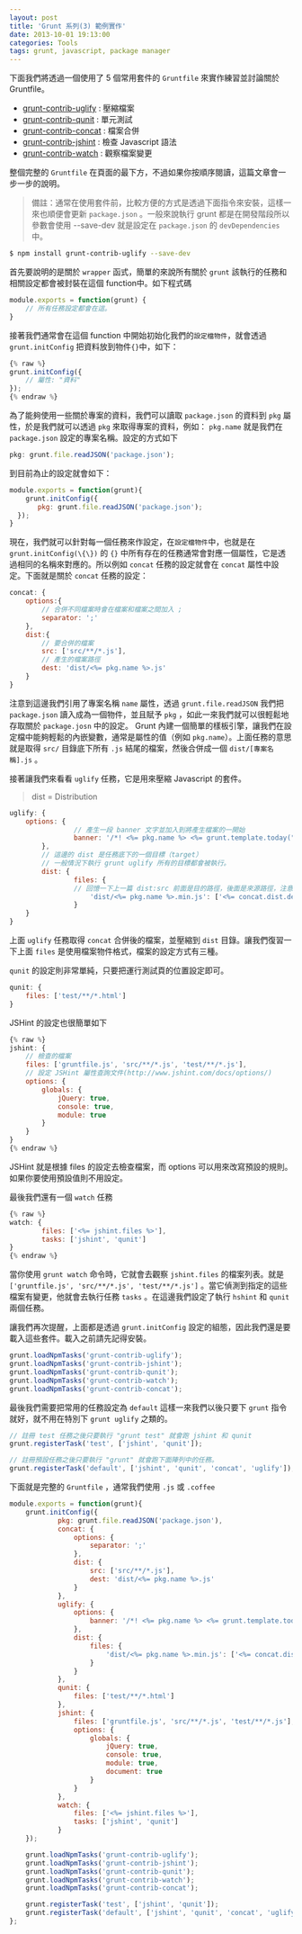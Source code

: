 ```yaml
---
layout: post
title: 'Grunt 系列(3) 範例實作'
date: 2013-10-01 19:13:00
categories: Tools
tags: grunt, javascript, package manager
---
```


下面我們將透過一個使用了 5 個常用套件的 `Gruntfile` 來實作練習並討論關於 Gruntfile。

<!--more-->

* [grunt-contrib-uglify](https://github.com/gruntjs/grunt-contrib-uglify) : 壓縮檔案
* [grunt-contrib-qunit](https://github.com/gruntjs/grunt-contrib-qunit) : 單元測試
* [grunt-contrib-concat](https://github.com/gruntjs/grunt-contrib-concat) : 檔案合併
* [grunt-contrib-jshint](https://github.com/gruntjs/grunt-contrib-jshint) : 檢查 Javascript 語法
* [grunt-contrib-watch](https://github.com/gruntjs/grunt-contrib-watch) : 觀察檔案變更

整個完整的 `Gruntfile` 在頁面的最下方，不過如果你按順序閱讀，這篇文章會一步一步的說明。

>備註：通常在使用套件前，比較方便的方式是透過下面指令來安裝，這樣一來也順便會更新 `package.json` 。一般來說執行 grunt 都是在開發階段所以參數會使用 --save-dev 就是設定在 `package.json` 的 `devDependencies` 中。

~~~bash
$ npm install grunt-contrib-uglify --save-dev
~~~

首先要說明的是關於 `wrapper` 函式，簡單的來說所有關於 `grunt` 該執行的任務和相關設定都會被封裝在這個 function中。如下程式碼

~~~js
module.exports = function(grunt) {
    // 所有任務設定都會在這。
}
~~~

接著我們通常會在這個 function 中開始初始化我們的`設定檔物件`，就會透過 `grunt.initConfig` 把資料放到物件`{}`中，如下：

~~~js
{% raw %}
grunt.initConfig({
	// 屬性: "資料"
});
{% endraw %}
~~~

為了能夠使用一些關於專案的資料，我們可以讀取 `package.json` 的資料到 `pkg` 屬性，於是我們就可以透過 `pkg` 來取得專案的資料，例如： `pkg.name` 就是我們在 `package.json` 設定的專案名稱。設定的方式如下

~~~js
pkg: grunt.file.readJSON('package.json');
~~~

到目前為止的設定就會如下：

~~~js
module.exports = function(grunt){
	grunt.initConfig({
	   pkg: grunt.file.readJSON('package.json');
  });
}
~~~

現在，我們就可以針對每一個任務來作設定，在`設定檔物件`中，也就是在 `grunt.initConfig(\{\})` 的 `{}` 中所有存在的任務通常會對應一個屬性，它是透過相同的名稱來對應的。所以例如 `concat` 任務的設定就會在 `concat`  屬性中設定。下面就是關於 `concat` 任務的設定：

~~~js
concat: {
	options:{
		// 合併不同檔案時會在檔案和檔案之間加入 ;
		separator: ';'
	},
	dist:{
		// 要合併的檔案
		src: ['src/**/*.js'],
		// 產生的檔案路徑
		dest: 'dist/<%= pkg.name %>.js'
	}
}
~~~

注意到這邊我們引用了專案名稱 `name` 屬性，透過 `grunt.file.readJSON` 我們把 `package.json` 讀入成為一個物件，並且賦予 `pkg` ，如此一來我們就可以很輕鬆地存取關於 `package.josn` 中的設定。 Grunt 內建一個簡單的樣板引擎，讓我們在設定檔中能夠輕鬆的內嵌變數，通常是屬性的值（例如 `pkg.name`）。上面任務的意思就是取得 `src/` 目錄底下所有 `.js` 結尾的檔案，然後合併成一個 `dist/[專案名稱].js` 。

接著讓我們來看看 `uglify` 任務，它是用來壓縮 Javascript 的套件。

>dist = Distribution

~~~js
uglify: {
    options: {
				// 產生一段 banner 文字並加入到將產生檔案的一開始
				banner: '/*! <%= pkg.name %> <%= grunt.template.today("dd-mm-yyyy") %> */\n'
		},
		// 這邊的 dist 是任務底下的一個目標（target）
		// 一般情況下執行 grunt uglify 所有的目標都會被執行。
		dist: {
				files: {
        		// 回憶一下上一篇 dist:src 前面是目的路徑，後面是來源路徑，注意來源是 concat 的屬性
    				'dist/<%= pkg.name %>.min.js': ['<%= concat.dist.dest %>']
				}
    }
}
~~~

上面 `uglify` 任務取得 `concat` 合併後的檔案，並壓縮到 `dist` 目錄。讓我們復習一下上面 `files` 是使用檔案物件格式，檔案的設定方式有三種。

`qunit` 的設定則非常單純，只要把運行測試頁的位置設定即可。

~~~js
qunit: {
	files: ['test/**/*.html']
}
~~~

JSHint 的設定也很簡單如下

~~~js
{% raw %}
jshint: {
	// 檢查的檔案
	files: ['gruntfile.js', 'src/**/*.js', 'test/**/*.js'],
	// 設定 JSHint 屬性查詢文件(http://www.jshint.com/docs/options/)
	options: {
		globals: {
			jQuery: true,
			console: true,
			module: true
		}
	}
}
{% endraw %}
~~~

JSHint 就是根據 files 的設定去檢查檔案，而 options 可以用來改寫預設的規則。如果你要使用預設值則不用設定。

最後我們還有一個 `watch` 任務

~~~js
{% raw %}
watch: {
		files: ['<%= jshint.files %>'],
		tasks: ['jshint', 'qunit']
}
{% endraw %}
~~~

當你使用 `grunt watch` 命令時，它就會去觀察 `jshint.files` 的檔案列表。就是 `['gruntfile.js', 'src/**/*.js', 'test/**/*.js']` 。當它偵測到指定的這些檔案有變更，他就會去執行任務 `tasks` 。在這邊我們設定了執行 `hshint` 和 `qunit` 兩個任務。

讓我們再次提醒，上面都是透過 `grunt.initConfig` 設定的組態，因此我們還是要載入這些套件。載入之前請先記得安裝。

~~~js
grunt.loadNpmTasks('grunt-contrib-uglify');
grunt.loadNpmTasks('grunt-contrib-jshint');
grunt.loadNpmTasks('grunt-contrib-qunit');
grunt.loadNpmTasks('grunt-contrib-watch');
grunt.loadNpmTasks('grunt-contrib-concat');
~~~

最後我們需要把常用的任務設定為 `default` 這樣一來我們以後只要下 `grunt` 指令就好，就不用在特別下 `grunt uglify` 之類的。

~~~js
// 註冊 test 任務之後只要執行 "grunt test" 就會跑 jshint 和 qunit
grunt.registerTask('test', ['jshint', 'qunit']);

// 註冊預設任務之後只要執行 "grunt" 就會跑下面陣列中的任務。
grunt.registerTask('default', ['jshint', 'qunit', 'concat', 'uglify']);
~~~

 下面就是完整的 `Gruntfile` ，通常我們使用 `.js` 或 `.coffee`

~~~js
module.exports = function(grunt){
	grunt.initConfig({
			pkg: grunt.file.readJSON('package.json'),
			concat: {
  				options: {
      				separator: ';'
  				},
  				dist: {
      				src: ['src/**/*.js'],
      				dest: 'dist/<%= pkg.name %>.js'
  				}
			},
			uglify: {
  				options: {
      				banner: '/*! <%= pkg.name %> <%= grunt.template.today("dd-mm-yyyy") %> */\n'
  				},
  				dist: {
      				files: {
          				'dist/<%= pkg.name %>.min.js': ['<%= concat.dist.dest %>']
      				}
  				}
			},
			qunit: {
  				files: ['test/**/*.html']
			},
			jshint: {
  				files: ['gruntfile.js', 'src/**/*.js', 'test/**/*.js'],
  				options: {
      				globals: {
          				jQuery: true,
          				console: true,
          				module: true,
          				document: true
      				}
  				}
			},
			watch: {
  				files: ['<%= jshint.files %>'],
  				tasks: ['jshint', 'qunit']
			}
	});

	grunt.loadNpmTasks('grunt-contrib-uglify');
	grunt.loadNpmTasks('grunt-contrib-jshint');
	grunt.loadNpmTasks('grunt-contrib-qunit');
	grunt.loadNpmTasks('grunt-contrib-watch');
	grunt.loadNpmTasks('grunt-contrib-concat');

	grunt.registerTask('test', ['jshint', 'qunit']);
	grunt.registerTask('default', ['jshint', 'qunit', 'concat', 'uglify']);
};
~~~
